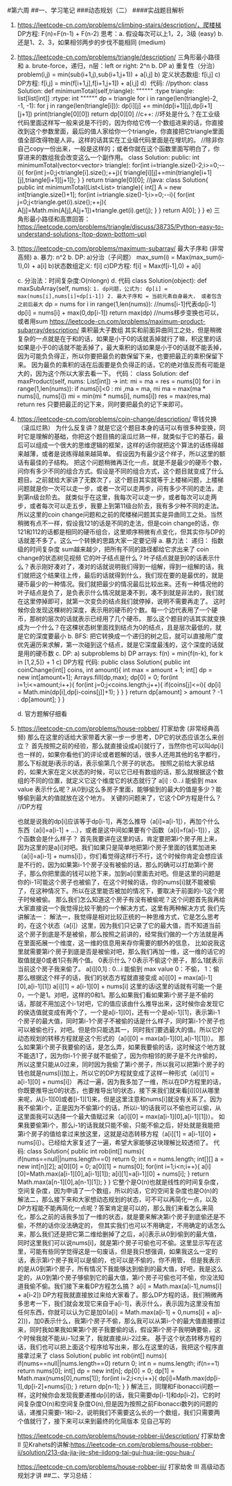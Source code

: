 #第六周 
##一、学习笔记
###动态规划（二）
####实战题目解析
1. https://leetcode-cn.com/problems/climbing-stairs/description/，爬楼梯
   DP方程: F(n)=F(n-1) + F(n-2)
   思考：a. 假设每次可以上1，2，3级 (easy)
         b. 还是1、2、3，如果相邻两步的步伐不能相同  (medium)
2. https://leetcode-cn.com/problems/triangle/description/ 三角形最小路径和
   a. brute-force，递归，n层：left or right: 2^n
   b. DP
      a) 重复性（分治） problem(i,j) = min(sub(i+1,j),sub(i+1,j+1)) + a[i,j]
      b) 定义状态数组: f[i,j]
      c) DP方程: f[i,j] = min(f[i+1,j],f[i+1,j+1]) + a[i,j]
      d）代码:
      //python:
      class Solution:
         def minimumTotal(self,triangle):
            """"""
              :type triangle: list[list[int]]
              :rtype: int
            """"""
            dp = triangle
            for i in range(len(triangle)-2, -1, -1):
               for j in range(len(triangle[i])):
                   dp[i][j] += min(dp[i+1][j],dp[i+1][j+1])
            print(triangle[0][0])
            return dp[0][0]
      //c++:
      //坏处是什么？在工业级代码里面这样写一般来说是不行的，因为你给它传一个数组进来的话，你直接改到这个参数里面，最后的值人家给你一个triangle，你直接把它triangle里面值全部改得物是人非。这样的话其实在工业级代码里面是在埋坑的。
      //除非你自己copy一份出来，一般是这样的；或者你就在这个函数里面写明白了，你穿进来的数组我会改变这么一个副作用。
      class Solution:
      public:
      int minimumTotal(vector<vector<int>> triangle):
          for(int i=triangle.size()-2;i>=0;--i){
              for(int j=0;j<triangle[i].size();++j){
                  triangle[i][j]+=min(triangle[i+1][j],triangle[i+1][j+1]);
               }
          }
      return triangle[0][0];
      //java:
      class Solution{
           public int minimumTotal(List<List<Integer>> triangle){
                int[] A = new int[triangle.size()+1];
                for(int i=triangle.size()-1;i>=0;--i){
                    for(int j=0;j<triangle.get(i).size();++j){
                        A[j]=Math.min(A[j],A[j+1])+triangle.get(i).get(j);
                    }
                 }
                 return A[0];
           }
      }
      e) 三角形最小路径和高票回答：   https://leetcode.com/problems/triangle/discuss/38735/Python-easy-to-understand-solutions-(top-down-bottom-up)
3. https://leetcode-cn.com/problems/maximum-subarray/  最大子序和  (非常高频)
   a. 暴力: n^2
   b. DP:
      a)分治（子问题） max_sum(i) = Max(max_sum(i-1),0) + a[i]
      b)状态数组定义: f[i]
      c)DP方程: f[i] = Max(f[i-1],0) + a[i]
      
   c. 分治法：时间复杂度:O(nlongn)
   d. 代码
   class Solution(object):
      def maxSubArray(self, nums):
         ``````
              1. dp问题，公式为: dp[i] = max(nums[i],nums[i]+dp[i-1])
              2. 最大子序和 = 当前元素自身最大， 或者包含之前后最大
         ``````
         dp = nums
         for i in range(1,len(nums)):
            //nums[i-1]代表dp[i-1]
            dp[i] = nums[i] + max(0,dp[i-1])
         return max(dp)
      //nums移步变换也可以，或者用sum
   https://leetcode-cn.com/problems/maximum-product-subarray/description/ 乘积最大子数组
      其实和前面异曲同工之处，但是稍微复杂的一点就是在于和的话，如果是小于0的话就丢掉就行了嘛，积这里的话如果是小于0的话就不能丢掉了，最大乘积的话如果是小于0的话就不能丢掉，因为可能负负得正，所以你要把最负的数保留下来，也要把最正的乘积保留下来。
      因为最负的乘积的话在后面要是负负得正的话，它的绝对值反而有可能是大的，因为这个所以大家去看一下。
      代码：
      class Solution:
            def maxProduct(self, nums: List[int]) -> int:
               mi = ma = res = nums[0]
               for i in range(1,len(nums)):
                   if nums[i]<0 : mi ,ma = ma, mi
                   ma = max(ma * nums[i], nums[i])
                   mi = min(mi * nums[i], nums[i])
                   res = max(res,ma)
               return res
       只要把最正的记下来，同时要把最负的记下来即可。

4. https://leetcode-cn.com/problems/coin-change/description/  零钱兑换  （滚瓜烂熟）
   为什么反复讲？就是它这个题目本身的话可以有很多种变换，同时它是理解的基础，你把这个题目搞的滚瓜烂熟一样，就类似于它的基石，最后可以组成一个很大的思维逻辑的框架，这样的话你就把这个算法的话练得越来越薄，或者是说练得越来越简单。
   假设因为有最少这个样子，所以这里的额话有最佳的子结构。
   把这个问题稍微再泛化一点，就是不是最少的硬币个数，问你有多少不同的组合方式。假设是不同的组合方式，这个题目就变成了什么题目。之前就给大家讲了无数次了，这个题目其实就等于上楼梯问题，上楼梯问题就是你一次可以走一步，或者一次可以走两步，问有多少不同的走法，走到第n级台阶去。
   就类似于在这里，我每次可以走一步，或者每次可以走两步，或者每次可以走五步，我要上到第11级台阶去，我有多少种不同的走法。所以这里的coin change问题和之前的爬楼梯问题其实是异曲同工之处。当然稍微有点不一样，假设我121的话是不同的走法，但是coin change的话，你121和112的话都是相同的硬币组合，这里顺序稍微有点变化，但其实你与DP的话就差不多了。这么一个转换的思路大家一定要记得
   a. 暴力法： 递归： 指数级的时间复杂度   sum越来越少，把所有不同的路径都给它求出来了
   coin change的状态树见视频
   它的叶子结点是什么？叶子结点就是到0的话表示什么？表示刚好凑对了，凑对的话就说明我们得到一组解，得到一组解的话，我们就把这个结果往上传，最后的话就得到什么，我们现在要的是最优的，就是硬币最少的一种情况。我们就把最少的情况最后比较出来。还有一种情况他的叶子结点是负了，是负表示什么情况就是凑不到，凑不到就是非法的，我们就在这里停掉即可，就第一次变负的结点我们就停掉，说明不需要再走了。
   这时候你会发现这棵树的深度，表示用的硬币的个数。每一个边代表用了一个硬币，那树的层次的话就表示已经用了几个硬币。
   那么这个题目的话其实就变换成为一个什么？在这棵状态树里面找到结点为0的结点，且是层次最低的，就是它的深度要最小
   b. BFS: 把它转换成一个递归的树之后，就可以直接用广度优先遍历来求解，第一次碰到这个结点，就是它深度最浅的，这个深度的话就是用的硬币数
   c. DP: 
      a) subproblems
      b) DP arrays: f(n) = min{f(n-k), for k in [1,2,5]} + 1
      c) DP方程
      代码:
      public class Solution{
          public int coinChange(int[] coins, int amount){
             int max = amount + 1;
             int[] dp = new int[amount+1];
             Arrays.fill(dp,max);
             dp[0] = 0;
             for(int i=1;i<=amount;i++){
                for(int j=0;j<coins.length;j++){
                   if(coins[j]<=i){
                      dp[i] = Math.min(dp[i],dp[i-coins[j]]+1);
                   }
                }
             }
             return dp[amount] > amount ? -1 : dp[amount];
          }
      }
      
      
      
   d. 官方题解仔细看
   

5. https://leetcode-cn.com/problems/house-robber/  打家劫舍  (非常经典高频)
   那么在这里的话给大家带着大家一步一步思考，DP它的状态应该怎么来创立？
   首先按照之前的经验，那么就直接设成a[i]就行了，当然你也可以叫dp[i]也一样的，如果你看他们的评论或者题解的话，很多人还用其他的名字都行，那么下标就是i表示的话，表示偷第几个房子的状态。
   按照之前给大家总结的，如果大家在定义状态的时候，可以它已经有数组的话，那么就根据这个数组的不同的位置，就定义它这个维度它的状态就行了
        a[i]  : 0...i 能偷到 max value 
   表示什么呢？从0到i这么多房子里面，能够偷到的最大的值是多少？能够偷到最大的值就放在这个地方。
   关键的问题来了，它这个DP方程是什么？
   //DP方程

   也就是说我的dp[i]应该等于dp[i-1]，再怎么推导（a[i]=a[i-1]），再加个什么东西（a[i]=a[i-1] + ...），或者是这中间如果要有个函数（a[i]=f(a[i-1])），这个函数会是什么样子？
   首先我要讲在这里的话，肯定要把第i个房子用上来，因为这里的是a[i]对吧。我们如果只是简单地把第i个房子里面的钱累加进来（a[i]=a[i-1] + nums[i]），你们看觉得这样行不行，这个时候你肯定会想应该是不行的，因为如果第i-1个房子没有被偷的话，那么的确可以打劫第i个房子，那么你把里面的钱可以抢下来，加到a[i]里面去对吧。但是这里的问题是你的i-1可能这个房子也被偷了，在这个时候的话，你的nums[i]就不能被偷了，在这种情况下。所以在这里能否被加的情况下，要取决于前面的i-1这个房子时候被偷。
   那么我们怎么知道这个房子有没有被偷呢？这个问题首先我再给大家直接说一个我觉得比较干脆的一个解决方式，这里有两种解决方式
   我们先讲解法一：
   解法一，我觉得是相对比较正统的一种思维方式，它是怎么思考的，在这个状态（a[i]）这里，因为我们只记录了它的最大值，而不知道当前这个房子到底是不是被偷，那么按照之前讲的，经常我们做的一个方法就是再在里面拓展一个维度，这一维的信息用来存你需要的额外的信息， 比如说我这里就需要第i个房子到底是否是被偷对吧，那么我们再加一维，这一维的话它的取值就是0或者1只有两个值。
          0表示什么？0表示不偷这个房子，那么1就表示当前这个房子我来偷了。
               a[i][0,1]  : 0...i 能偷到 max value 
               0：不偷， 1：偷
          那么根据这个样子的话，我们的状态方程就直接变成
              a[i][0] = max(a[i-1][0],a[i-1][1])
              a[i][1] = a[i-1][0] + nums[i]
          这里的话i这里的话就有可能一个是0，一个是1。对吧，这样的0和1。那么如果我们看如果第i个房子是不偷的话，那就不用加这个i-1对吧，它的值应该由什么推导出来，这时候你会发现它的侯选值就变成有两个了，一个是a[i-1][0]，还有一个是a[i-1][1]，表示第i-1个房子的最大值，同时第i-1个房子不被偷的话是什么样子，同时第i-1个房子也可以被偷也行，对吧。但是你只能选其一，同时我们要选最大的值。所以它的动态规划的转移方程就是这个形式的（a[i][0] = max(a[i-1][0],a[i-1][1])）。
          那么如果第i个房子我要偷的话，是怎么弄，如果我要偷的话，这时候这个地方就不能选1了，因为你i-1个房子就不能偷了，因为你相邻的房子是不允许偷的，所以这里只能从0过来，同时因为我偷了第i个房子，所以我可以把第i个房子的钱也就是nums[i]加上，所以它的DP方程就变成了这样一种形式（a[i][1] = a[i-1][0] + nums[i]）
          再过一遍，因为我多加了一维，所以在DP方程里的话，你既要推导出0的状态，也要推导出1的状态，接下来我们就来看[i][0]从哪里来呢，从[i-1][0]或者[i-1][1]来，但是这里注意和nums[i]就没有关系了。因为我不偷第i个，正是因为不偷第i个的话，所以i-1的话我可以不偷也可以偷，从这里面我可以选择一个最大值赋过来（a[i][0] = max(a[i-1][0],a[i-1][1])）。
                   如果我要偷第i个，那么i-1的话我就只能不偷，只能不偷之后，好处就是我能把第i个房子的值给拿过来放这里，这就是动态转移方程（a[i][1] = a[i-1][0] + nums[i]）。已经给大家复述了一遍，希望大家能够这块理解比较透彻了。
          代码:
          class Solution{
                public int rob(int[] nums){
                   if(nums==null||nums.length==0) return 0;
                   int n = nums.length;
                   int[][] a = new int[n][2];
                   a[0][0] = 0;
                   a[0][1] = nums[0];
                   for(int i=1;i<n;i++){
                      a[i][0]=Math.max(a[i-1][0],a[i-1][1]);
                       a[i][1]=a[i-1][0] + nums[i];
                    }
                     return Math.max(a[n-1][0],a[n-1][1]);
                }
          }
          它整个是O(n)也就是线性的时间复杂度，空间复杂度，因为申请了一个数组，所以的话，它的空间复杂度也是O(n)的
   解法二，那么接下来和大家想动态规划的状态，可不可以再简化一点，以及DP方程能不能再简化一点呢？答案肯定是可以的，那么我们来看怎么来简化，那么之前的话我多加了一维的状态，就是要来解决第i个房子到底偷还是不偷，不然的话你没法确定的，
          但其实我们也可以不用确定，不用确定的话怎么来，那么我们还是把它第二维给删掉了之后，a[i]表示从0到i偷到的最大值，同时这里我们可以说nums[i]，就是第i个房子可偷也可不偷。这里显示写在这里，可能有些同学觉得这是一句废话，但是我只想强调，如果我这么一定的话，表示第i个房子我可以是偷的，也可以是不偷的，你不用管，
          但是我表示的是从0到第i个房子，所有情况下我能够达到偷到的最大值，好吧，我是这么定的，从0到第i个房子够偷到它的最大值，第i个房子可偷也可不偷，你没法知道我偷不偷。我们接下来看DP方程怎么搞？
                a[i] = Math.max(a[i-1],nums[i] + a[i-2])
          DP方程我就直接放过来给大家看了。那么DP方程的话，我们稍微再多思考一下，我们就会发现它来自于a[i-1]，表示什么，表示因为这里没有加任何东西，你就可以认为它是加0(a[i] = Math.max(a[i-1] + 0,nums[i] + a[i-2]))，加0表示什么，我第i个房子不偷，那么我可以从第i-个的最大值直接挪过来，同时我如果我如果第i个房子我要偷的话，假设第i个房子我明确要偷，这个时候我就不能从i-1过来了，我就直接从i-2过来。
          基于这个状态转移方程的话，我们也可以把上面这个程序给写出来，那么在这里的话，我把这个程序直接拿过来了
          class Solution{
             public int rob(int[] nums){
                if(nums==null||nums.length==0) return 0;
                int n = nums.length;
                if(n==1) return nums[0];
                int[] dp = new int[n];
                dp[0] = 0;
                dp[1] = Math.max(nums[0],nums[1]);
                for(int i=2;i<n;i++){
                    dp[i]=Math.max(dp[i-1],dp[i-2]+nums[i]);
                }
                return dp[n-1];
              }
           }
   解法三，同理和Fibonacci问题一样，这时候你会发现我要递推dp[i]的话，我只需要dp[i-1]和dp[i-2]，它的时间复杂度O(n)和空间复杂度O(n),但是因为按照之前Fibonacci数列的问题的话，递推只需要i-1和i-2，说明我们不需要这么长的一个数组，我们只需要两个值就行了，接下来可以来到最终的化简版本
          见自己写的



   https://leetcode-cn.com/problems/house-robber-ii/description/  打家劫舍 II 
        见Krahets的讲解:https://leetcode-cn.com/problems/house-robber-ii/solution/213-da-jia-jie-she-iidong-tai-gui-hua-jie-gou-hua-/




   https://leetcode-cn.com/problems/house-robber-iii/   打家劫舍 III  高级动态规划才讲
##二、学习总结：